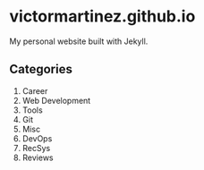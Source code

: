 # victormartinez.github.io

My personal website built with Jekyll.


## Categories
1. Career
1. Web Development
1. Tools
1. Git
1. Misc
1. DevOps
1. RecSys
1. Reviews
